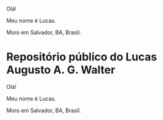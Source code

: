 Olá!

Meu nome é Lucas.

Moro em Salvador, BA, Brasil.

# Repositório público do Lucas Augusto A. G. Walter

Olá!

Meu nome é Lucas.

Moro em Salvador, BA, Brasil.


